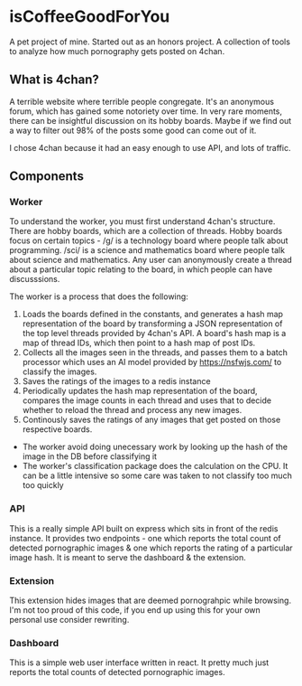 # isCoffeeGoodForYou

A pet project of mine. Started out as an honors project. A collection of tools to analyze how much pornography gets posted on 4chan.

## What is 4chan?
A terrible website where terrible people congregate. It's an anonymous forum, which has gained some notoriety over time. In very rare moments, there can be insightful discussion on its hobby boards. Maybe if we find out a way to filter out 98% of the posts some good can come out of it. 

I chose 4chan because it had an easy enough to use API, and lots of traffic.


## Components

### Worker
To understand the worker, you must first understand 4chan's structure.
There are hobby boards, which are a collection of threads. Hobby boards focus on certain topics - /g/ is a technology board where people talk about programming. /sci/ is a science and mathematics board where people talk about science and mathematics. Any user can anonymously create a thread about a particular topic relating to the board, in which people can have discusssions. 

The worker is a process that does the following:
1. Loads the boards defined in the constants, and generates a hash map representation of the board by transforming a JSON representation of the top level threads provided by 4chan's API. A board's hash map is a map of thread IDs, which then point to a hash map of post IDs.
2. Collects all the images seen in the threads, and passes them to a batch processor which uses an AI model provided by https://nsfwjs.com/ to classify the images.
3. Saves the ratings of the images to a redis instance
4. Periodically updates the hash map representation of the board, compares the image counts in each thread and uses that to decide whether to reload the thread and process any new images.
5. Continously saves the ratings of any images that get posted on those respective boards.


- The worker avoid doing unecessary work by looking up the hash of the image in the DB before classifying it
- The worker's classification package does the calculation on the CPU. It can be a little intensive so some care was taken to not classify too much too quickly 


### API
This is a really simple API built on express which sits in front of the redis instance. It provides two endpoints - one which reports the total count of detected pornographic images & one which reports the rating of a particular image hash. It is meant to serve the dashboard & the extension.


### Extension
This extension hides images that are deemed pornograhpic while browsing. I'm not too proud of this code, if you end up using this for your own personal use consider rewriting.

### Dashboard
This is a simple web user interface written in react. It pretty much just reports the total counts of detected pornographic images.
